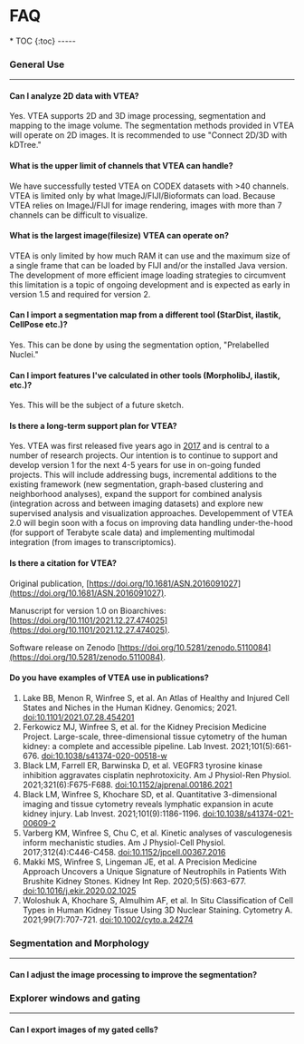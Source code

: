 <h1>FAQ</h1>
* TOC
{:toc}
-----

### General Use
-----
#### Can I analyze 2D data with VTEA?

Yes.  VTEA supports 2D and 3D image processing, segmentation and mapping to the image volume.  The segmentation methods provided in VTEA will operate on 2D images.  It is recommended to use "Connect 2D/3D with kDTree."

#### What is the upper limit of channels that VTEA can handle? 

We have successfully tested VTEA on CODEX datasets with >40 channels.  VTEA is limited only by what ImageJ/FIJI/Bioformats can load.  Because VTEA relies on ImageJ/FIJI for image rendering, images with more than 7 channels can be difficult to visualize.

#### What is the largest image(filesize) VTEA can operate on?

VTEA is only limited by how much RAM it can use and the maximum size of a single frame that can be loaded by FIJI and/or the installed Java version.  The development of more efficient image loading strategies to circumvent this limitation is a topic of ongoing development and is expected as early in version 1.5 and required for version 2.

#### Can I import a segmentation map from a different tool (StarDist, ilastik, CellPose etc.)?

Yes.  This can be done by using the segmentation option, "Prelabelled Nuclei."  

#### Can I import features I've calculated in other tools (MorpholibJ, ilastik, etc.)?

Yes.  This will be the subject of a future sketch.

#### Is there a long-term support plan for VTEA?

Yes.  VTEA was first released five years ago in <a href = "https://doi.org/10.1681/ASN.2016091027">2017</a> and is central to a number of research projects.  Our intention is to continue to support and develop version 1 for the next 4-5 years for use in on-going funded projects.  This will include addressing bugs, incremental additions to the existing framework (new segmentation, graph-based clustering and neighborhood analyses), expand the support for combined analysis (integration across and between imaging datasets) and explore new supervised analysis and visualization approaches.  Developemment of VTEA 2.0 will begin soon with a focus on improving data handling under-the-hood (for support of Terabyte scale data) and implementing multimodal integration (from images to transcriptomics). 

#### Is there a citation for VTEA?

Original publication, [https://doi.org/10.1681/ASN.2016091027](https://doi.org/10.1681/ASN.2016091027).

Manuscript for version 1.0 on Bioarchives: [https://doi.org/10.1101/2021.12.27.474025](https://doi.org/10.1101/2021.12.27.474025).

Software release on Zenodo [https://doi.org/10.5281/zenodo.5110084](https://doi.org/10.5281/zenodo.5110084).

#### Do you have examples of VTEA use in publications?

1. Lake BB, Menon R, Winfree S, et al. An Atlas of Healthy and Injured Cell States and Niches in the Human Kidney. Genomics; 2021. [doi:10.1101/2021.07.28.454201](https://doi.org/10.1101/2021.07.28.454201)
2. Ferkowicz MJ, Winfree S, et al. for the Kidney Precision Medicine Project. Large-scale, three-dimensional tissue cytometry of the human kidney: a complete and accessible pipeline. Lab Invest. 2021;101(5):661-676. [doi:10.1038/s41374-020-00518-w](https://doi.org/10.1038/s41374-020-00518-w)
3. Black LM, Farrell ER, Barwinska D, et al. VEGFR3 tyrosine kinase inhibition aggravates cisplatin nephrotoxicity. Am J Physiol-Ren Physiol. 2021;321(6):F675-F688. [doi:10.1152/ajprenal.00186.2021](https://doi.org/10.1152/ajprenal.00186.2021)
4. Black LM, Winfree S, Khochare SD, et al. Quantitative 3-dimensional imaging and tissue cytometry reveals lymphatic expansion in acute kidney injury. Lab Invest. 2021;101(9):1186-1196. [doi:10.1038/s41374-021-00609-2](https://doi.org/10.1038/s41374-021-00609-2)
5. Varberg KM, Winfree S, Chu C, et al. Kinetic analyses of vasculogenesis inform mechanistic studies. Am J Physiol-Cell Physiol. 2017;312(4):C446-C458. [doi:10.1152/jpcell.00367.2016](https://doi.org/10.1152/jpcell.00367.2016)
6. Makki MS, Winfree S, Lingeman JE, et al. A Precision Medicine Approach Uncovers a Unique Signature of Neutrophils in Patients With Brushite Kidney Stones. Kidney Int Rep. 2020;5(5):663-677. [doi:10.1016/j.ekir.2020.02.1025](https://doi.org/10.1016/j.ekir.2020.02.1025)
7. Woloshuk A, Khochare S, Almulhim AF, et al. In Situ Classification of Cell Types in Human Kidney Tissue Using 3D Nuclear Staining. Cytometry A. 2021;99(7):707-721. [doi:10.1002/cyto.a.24274](https://doi.org/10.1002/cyto.a.24274)

### Segmentation and Morphology
-----
#### Can I adjust the image processing to improve the segmentation?

### Explorer windows and gating
-----
#### Can I export images of my gated cells? 
